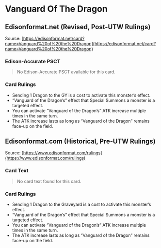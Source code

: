 # Vanguard Of The Dragon

## Edisonformat.net (Revised, Post-UTW Rulings)

Source: [https://edisonformat.net/card?name=Vanguard%20of%20the%20Dragon](https://edisonformat.net/card?name=Vanguard%20of%20the%20Dragon)

### Edison-Accurate PSCT

> No Edison-Accurate PSCT available for this card.

### Card Rulings

*   Sending 1 Dragon to the GY is a cost to activate this monster’s effect.
*   “Vanguard of the Dragon’s” effect that Special Summons a monster is a targeted effect.
*   You can activate “Vanguard of the Dragon’s” ATK increase multiple times in the same turn.
*   The ATK increase lasts as long as “Vanguard of the Dragon” remains face-up on the field.


## Edisonformat.com (Historical, Pre-UTW Rulings)

Source: [https://www.edisonformat.com/rulings](https://www.edisonformat.com/rulings)

### Card Text

> No card text found for this card.

### Card Rulings

*   Sending 1 Dragon to the Graveyard is a cost to activate this monster’s effect.
*   “Vanguard of the Dragon’s” effect that Special Summons a monster is a targeted effect.
*   You can activate “Vanguard of the Dragon’s” ATK increase multiple times in the same turn.
*   The ATK increase lasts as long as “Vanguard of the Dragon” remains face-up on the field.


